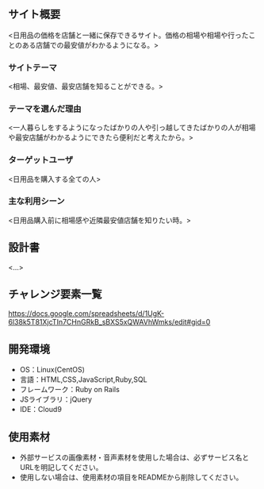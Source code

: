 # <price-list>

## サイト概要
<日用品の価格を店舗と一緒に保存できるサイト。価格の相場や相場や行ったことのある店舗での最安値がわかるようになる。>

### サイトテーマ
<相場、最安値、最安店舗を知ることができる。>

### テーマを選んだ理由
<一人暮らしをするようになったばかりの人や引っ越してきたばかりの人が相場や最安店舗がわかるようにできたら便利だと考えたから。>

### ターゲットユーザ
<日用品を購入する全ての人>

### 主な利用シーン
<日用品購入前に相場感や近隣最安値店舗を知りたい時。>

## 設計書
<...>

## チャレンジ要素一覧
<https://docs.google.com/spreadsheets/d/1UgK-6l38k5T81XjcTIn7CHnGRkB_sBXS5xQWAVhWmks/edit#gid=0>

## 開発環境
- OS：Linux(CentOS)
- 言語：HTML,CSS,JavaScript,Ruby,SQL
- フレームワーク：Ruby on Rails
- JSライブラリ：jQuery
- IDE：Cloud9

## 使用素材
- 外部サービスの画像素材・音声素材を使用した場合は、必ずサービス名とURLを明記してください。
- 使用しない場合は、使用素材の項目をREADMEから削除してください。